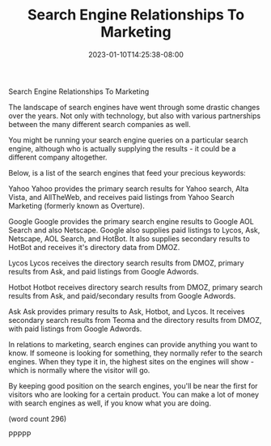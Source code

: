 ﻿---
title: "Search Engine Relationships To Marketing"
date: 2023-01-10T14:25:38-08:00
description: "Affiliate Marketing On The Internet Tips for Web Success"
featured_image: "/images/Affiliate Marketing On The Internet.jpg"
tags: ["Affiliate Marketing On The Internet"]
---

Search Engine Relationships To Marketing

The landscape of search engines have went through
some drastic changes over the years.  Not only with
technology, but also with various partnerships
between the many different search companies as well.

You might be running your search engine queries on
a particular search engine, although who is actually
supplying the results - it could be a different
company altogether.

Below, is a list of the search engines that feed your
precious keywords:

Yahoo
Yahoo provides the primary search results for Yahoo
search, Alta Vista, and AllTheWeb, and receives paid
listings from Yahoo Search Marketing (formerly known
as Overture).

Google
Google provides the primary search engine results
to Google AOL Search and also Netscape.  Google also
supplies paid listings to Lycos, Ask, Netscape, AOL
Search, and HotBot.  It also supplies secondary 
results to HotBot and receives it's directory data
from DMOZ.

Lycos
Lycos receives the directory search results from
DMOZ, primary results from Ask, and paid listings
from Google Adwords.

Hotbot
Hotbot receives directory search results from DMOZ,
primary search results from Ask, and paid/secondary
results from Google Adwords.

Ask
Ask provides primary results to Ask, Hotbot, and 
Lycos.  It receives secondary search results from
Teoma and the directory results from DMOZ, with
paid listings from Google Adwords.

In relations to marketing, search engines can 
provide anything you want to know.  If someone is
looking for something, they normally refer to the
search engines.  When they type it in, the highest
sites on the engines will show - which is normally
where the visitor will go.

By keeping good position on the search engines, 
you'll be near the first for visitors who are looking
for a certain product.  You can make a lot of money
with search engines as well, if you know what you
are doing.  

(word count 296)

PPPPP
